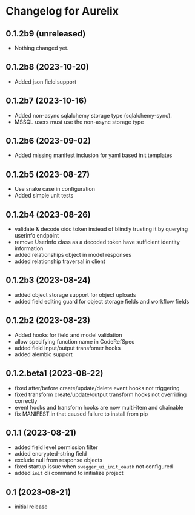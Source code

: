 # Changelog for Aurelix

## 0.1.2b9 (unreleased)


- Nothing changed yet.


## 0.1.2b8 (2023-10-20)


- Added json field support


## 0.1.2b7 (2023-10-16)


- Added non-async sqlalchemy storage type (sqlalchemy-sync). 
- MSSQL users must use the non-async storage type


## 0.1.2b6 (2023-09-02)

- Added missing manifest inclusion for yaml based init templates

## 0.1.2b5 (2023-08-27)

- Use snake case in configuration
- Added simple unit tests

## 0.1.2b4 (2023-08-26)

- validate & decode oidc token instead of blindly trusting it by querying userinfo endpoint
- remove UserInfo class as a decoded token have sufficient identity information
- added relationships object in model responses
- added relationship traversal in client

## 0.1.2b3 (2023-08-24)

- added object storage support for object uploads
- added field editing guard for object storage fields and workflow fields

## 0.1.2b2 (2023-08-23)

- Added hooks for field and model validation
- allow specifying function name in CodeRefSpec
- added field input/output transfomer hooks
- added alembic support

## 0.1.2.beta1 (2023-08-22)

- fixed after/before create/update/delete event hooks not triggering
- fixed transform create/update/output transform hooks not overriding correctly
- event hooks and transform hooks are now multi-item and chainable
- fix MANIFEST.in that caused failure to install from pip


## 0.1.1 (2023-08-21)

- added field level permission filter
- added encrypted-string field
- exclude null from response objects
- fixed startup issue when `swagger_ui_init_oauth` not configured
- added `init` cli command to initialize project

## 0.1 (2023-08-21)

- initial release
